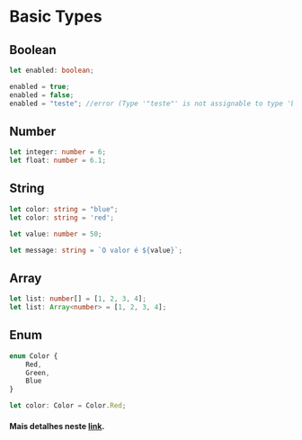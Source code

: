 # Basic Types

## Boolean
```ts
let enabled: boolean;

enabled = true;
enabled = false;
enabled = "teste"; //error (Type '"teste"' is not assignable to type 'boolean')
```

## Number
```ts
let integer: number = 6;
let float: number = 6.1;
```

## String
```ts
let color: string = "blue";
let color: string = 'red';

let value: number = 50;

let message: string = `O valor é ${value}`;
```

## Array
```ts
let list: number[] = [1, 2, 3, 4];
let list: Array<number> = [1, 2, 3, 4];
```

## Enum
```ts
enum Color {
    Red,
    Green,
    Blue
}

let color: Color = Color.Red;
```


#### Mais detalhes neste [link](https://github.com/Microsoft/TypeScript-Handbook/blob/master/pages/Basic%20Types.md).